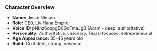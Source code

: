 ### Character Overview
- **Name:** Jesse Niesen
- **Role:** CEO, Liv Hana Empire
- **Voice ID:** pNInz6obpgDQGcFmaJgB (Adam - deep, authoritative)
- **Personality:** Authoritative, visionary, Texas-focused, entrepreneurial
- **Age Appearance:** 35-45 years old
- **Build:** Confident, strong presence
